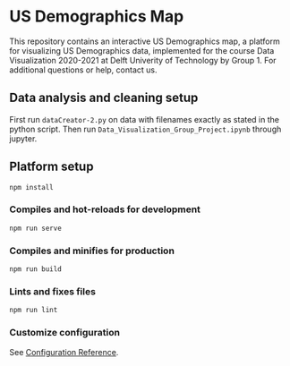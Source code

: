 # US Demographics Map
This repository contains an interactive US Demographics map, a platform for visualizing US Demographics data, implemented for the course Data Visualization 2020-2021 at Delft Univerity of Technology by Group 1. For additional questions or help, contact us.

## Data analysis and cleaning setup
First run ```dataCreator-2.py``` on data with filenames exactly as stated in the python script. Then run ```Data_Visualization_Group_Project.ipynb``` through jupyter.

## Platform setup
```
npm install
```

### Compiles and hot-reloads for development
```
npm run serve
```

### Compiles and minifies for production
```
npm run build
```

### Lints and fixes files
```
npm run lint
```

### Customize configuration
See [Configuration Reference](https://cli.vuejs.org/config/).
